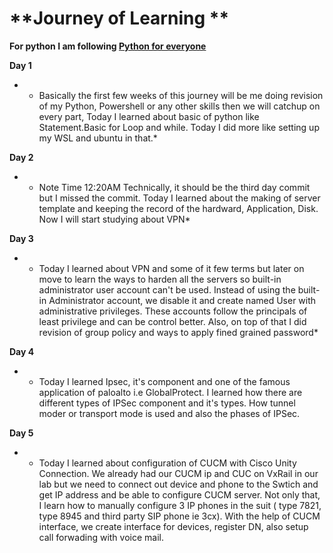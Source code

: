 # **Journey of Learning ** 

**For python I am following [Python for everyone](https://www.py4e.com/html3/02-variables)**

**Day 1** 
- * Basically the first few weeks of this journey will be me doing revision of my Python, Powershell or any other skills then we will catchup on every part, Today I learned about basic of python like Statement.Basic for Loop and while. Today I did more like setting up my WSL and ubuntu in that.*


**Day 2**

- * Note Time 12:20AM Technically, it should be the third day commit but I missed the commit. Today I learned about the making of server template and keeping the record of the hardward, Application, Disk. Now I will start studying about VPN*

**Day 3** 

- * Today I learned about VPN and some of it few terms but later on move to learn the ways to harden all the servers so built-in administrator user account can't be used. Instead of using the built-in Administrator account, we disable it and create named User with administrative privileges. These accounts follow the principals of least privilege and can be control better. Also, on top of that I did revision of group policy and ways to apply fined grained password* 

**Day 4** 
- * Today I learned Ipsec, it's component and one of the famous application of paloalto i.e GlobalProtect. I learned how there are different types of IPSec component and it's types. How tunnel moder or transport mode is used and also the phases of IPSec.


**Day 5**
- * Today I learned about configuration of CUCM with Cisco Unity Connection. We already had our CUCM ip and CUC on VxRail in our lab but we need to connect out device and phone to the Swtich and get IP address and be able to configure CUCM server. Not only that, I learn how to manually configure 3 IP phones in the suit ( type 7821, type 8945  and third party SIP phone ie 3cx). With the help of CUCM interface, we create interface for devices, register DN, also setup call forwading with voice mail.

